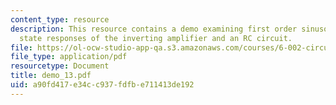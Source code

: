 ```yaml
---
content_type: resource
description: This resource contains a demo examining first order sinusoidal steady
  state responses of the inverting amplifier and an RC circuit.
file: https://ol-ocw-studio-app-qa.s3.amazonaws.com/courses/6-002-circuits-and-electronics-spring-2007/a90fd417e34cc937fdfbe711413de192_demo_13.pdf
file_type: application/pdf
resourcetype: Document
title: demo_13.pdf
uid: a90fd417-e34c-c937-fdfb-e711413de192
---
```

